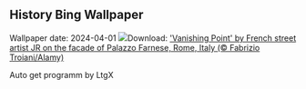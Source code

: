 ## History Bing Wallpaper
Wallpaper date: 2024-04-01
![](https://www.bing.com/th?id=OHR.PalazzoFarnese_EN-GB1907923067_UHD.jpg&w=1000)Download: ['Vanishing Point' by French street artist JR on the facade of Palazzo Farnese, Rome, Italy (© Fabrizio Troiani/Alamy)](https://www.bing.com/th?id=OHR.PalazzoFarnese_EN-GB1907923067_UHD.jpg)

Auto get programm by LtgX
